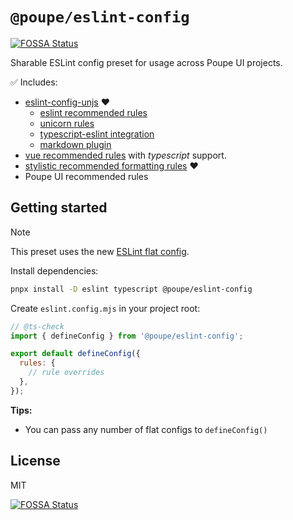 # `@poupe/eslint-config`
[![FOSSA Status](https://app.fossa.com/api/projects/git%2Bgithub.com%2Fpoupe-ui%2Feslint-config.svg?type=shield)](https://app.fossa.com/projects/git%2Bgithub.com%2Fpoupe-ui%2Feslint-config?ref=badge_shield)


Sharable ESLint config preset for usage across Poupe UI projects.

✅ Includes:

* [eslint-config-unjs](https://github.com/unjs/eslint-config) ❤️
  * [eslint recommended rules](https://eslint.org/docs/latest/rules/)
  * [unicorn rules](https://github.com/sindresorhus/eslint-plugin-unicorn)
  * [typescript-eslint integration](https://typescript-eslint.io/)
  * [markdown plugin](https://www.npmjs.com/package/eslint-plugin-markdown)
* [vue recommended rules](https://eslint.vuejs.org/rules/) with _typescript_ support.
* [stylistic recommended formatting rules](https://eslint.style/packages/default) ❤️
* Poupe UI recommended rules

## Getting started

> [!NOTE]
> This preset uses the new [ESLint flat config](https://eslint.org/docs/latest/use/configure/configuration-files).

Install dependencies:

```sh
pnpx install -D eslint typescript @poupe/eslint-config
```

Create `eslint.config.mjs` in your project root:

```js
// @ts-check
import { defineConfig } from '@poupe/eslint-config';

export default defineConfig({
  rules: {
    // rule overrides
  },
});
```

**Tips:**

* You can pass any number of flat configs to `defineConfig()`

## License

MIT


[![FOSSA Status](https://app.fossa.com/api/projects/git%2Bgithub.com%2Fpoupe-ui%2Feslint-config.svg?type=large)](https://app.fossa.com/projects/git%2Bgithub.com%2Fpoupe-ui%2Feslint-config?ref=badge_large)